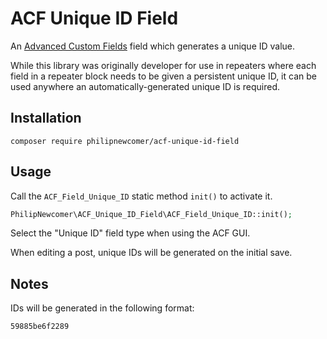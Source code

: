 # ACF Unique ID Field

An [Advanced Custom Fields](https://www.advancedcustomfields.com/) field which generates a unique ID value.

While this library was originally developer for use in repeaters where each field in a repeater block needs to be given a persistent unique ID, it can be used anywhere an automatically-generated unique ID is required.

## Installation

```
composer require philipnewcomer/acf-unique-id-field
```

## Usage

Call the `ACF_Field_Unique_ID` static method `init()` to activate it.

```php
PhilipNewcomer\ACF_Unique_ID_Field\ACF_Field_Unique_ID::init();
```

Select the "Unique ID" field type when using the ACF GUI.

When editing a post, unique IDs will be generated on the initial save.

## Notes

IDs will be generated in the following format:

```
59885be6f2289
```
